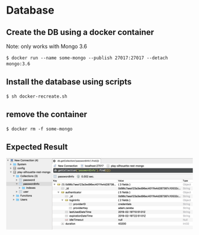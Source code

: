 # Database

## Create the DB using a docker container

Note: only works with Mongo 3.6


```
$ docker run --name some-mongo --publish 27017:27017 --detach mongo:3.6
```


## Install the database using scripts

```
$ sh docker-recreate.sh
```


## remove the container

```
$ docker rm -f some-mongo
```

## Expected Result

![alt tag](./Robo3T.png)
